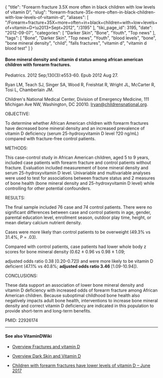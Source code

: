 {
    "title": "Forearm fracture 3.5X more often in black children with low levels of vitamin D",
    "slug": "forearm-fracture-35x-more-often-in-black-children-with-low-levels-of-vitamin-d",
    "aliases": [
        "/Forearm+fracture+35X+more+often+in+black+children+with+low+levels+of+vitamin+D+\u2013+Sept+2012",
        "/3195"
    ],
    "tiki_page_id": 3195,
    "date": "2012-09-07",
    "categories": [
        "Darker Skin",
        "Bone",
        "Youth",
        "Top news"
    ],
    "tags": [
        "Bone",
        "Darker Skin",
        "Top news",
        "Youth",
        "blood levels",
        "bone",
        "bone mineral density",
        "child",
        "falls fractures",
        "vitamin d",
        "vitamin d blood test"
    ]
}


#### Bone mineral density and vitamin d status among african american children with forearm fractures.

Pediatrics. 2012 Sep;130(3):e553-60. Epub 2012 Aug 27.

Ryan LM, Teach SJ, Singer SA, Wood R, Freishtat R, Wright JL, McCarter R, Tosi L, Chamberlain JM.

Children's National Medical Center, Division of Emergency Medicine, 111 Michigan Ave NW, Washington, DC 20010. lryan@childrensnational.org.

OBJECTIVE:

To determine whether African American children with forearm fractures have decreased bone mineral density and an increased prevalence of vitamin D deficiency (serum 25-hydroxyvitamin D level ?20 ng/mL) compared with fracture-free control patients.

METHODS:

This case-control study in African American children, aged 5 to 9 years, included case patients with forearm fracture and control patients without fracture. Evaluation included measurement of bone mineral density and serum 25-hydroxyvitamin D level. Univariable and multivariable analyses were used to test for associations between fracture status and 2 measures of bone health (bone mineral density and 25-hydroxyvitamin D level) while controlling for other potential confounders.

RESULTS:

The final sample included 76 case and 74 control patients. There were no significant differences between case and control patients in age, gender, parental education level, enrollment season, outdoor play time, height, or mean dietary calcium nutrient density. 

Cases were more likely than control patients to be overweight (49.3% vs 31.4%, P = .03). 

Compared with control patients, case patients had lower whole body z scores for bone mineral density (0.62 ± 0.96 vs 0.98 ± 1.09; 

adjusted odds ratio 0.38 <span>[0.20-0.72]</span>) and were more likely to be vitamin D deficient (47.1% vs 40.8%;  **adjusted odds ratio 3.46**  <span>[1.09-10.94]</span>).

CONCLUSIONS:

These data support an association of lower bone mineral density and vitamin D deficiency with increased odds of forearm fracture among African American children. Because suboptimal childhood bone health also negatively impacts adult bone health, interventions to increase bone mineral density and correct vitamin D deficiency are indicated in this population to provide short-term and long-term benefits.

PMID: 22926174

---

#### See also VitaminDWiki

* [Overview Fractures and vitamin D](/posts/overview-fractures-and-vitamin-d)

* [Overview Dark Skin and Vitamin D](/posts/overview-dark-skin-and-vitamin-d)

* [Children with forearm fractures have lower levels of vitamin D – June 2017](/posts/children-with-forearm-fractures-have-lower-levels-of-vitamin-d)